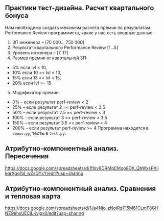 ## Практики тест-дизайна. Расчет квартального бонуса
Нам необходимо создать механизм расчета премии по результатам Performance Review программиста,
какие у нас есть входные данные:
1. ЗП инженера – [70 000... 750 000]
2. Результат квартального Performance Review [1...5]
3. Уровень инженера – [7..17]
4. Размер премии от квартальной ЗП:
- 5% если lvl < 10,
- 10% если 10 =< lvl < 13,
- 15% если 13 =< lvl < 15,
- 20% если lvl >= 15
5. Модификатор премии:
- 0% – если результат perf-review < 2
- 25% – если результат 2 =< perf-review < 2.5
- 50% – если результат 2.5 =< perf-review < 3
- 100% – если результат 3 =< perf-review < 3.5
- 150% – если результат 3.5 =< perf-review < 4
- 200% – если результат perf-review >= 4
Программа находится в `bonus.py`, тесты в `test.py`.

## Атрибутно-компонентный анализ. Пересечения
https://docs.google.com/spreadsheets/d/1fbiv6DRMqCMqo8DX_QbWxsPXlikqrXgq1bI_wZsQYxY/edit?usp=sharing

## Атрибутно-компонентный анализ. Сравнения и тепловая карта
https://docs.google.com/spreadsheets/d/1Ja4Njo_zNotRq715M61CLmF8GHNZ9ehxUECjLKvjqx0/edit?usp=sharing
